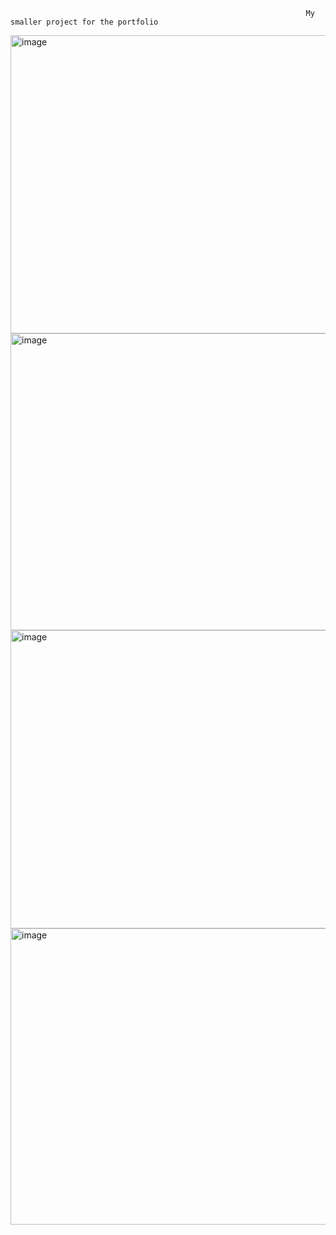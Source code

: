                                                                       My smaller project for the portfolio
<img width="950" height="477" alt="image" src="https://github.com/user-attachments/assets/7eb52bf7-74ec-41a6-b09b-eb0f2d953072" />
<img width="940" height="475" alt="image" src="https://github.com/user-attachments/assets/e0ed8a03-15ff-44c9-98a4-f92f0374bde3" />
<img width="945" height="477" alt="image" src="https://github.com/user-attachments/assets/07ca4a70-68b7-49d4-b2a8-d9573bcdd996" />
<img width="951" height="474" alt="image" src="https://github.com/user-attachments/assets/e0fb0cbe-561f-4467-ba4b-e1e55d48aef7" />
